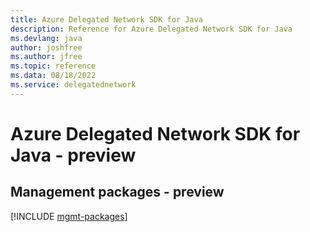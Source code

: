 ```yaml
---
title: Azure Delegated Network SDK for Java
description: Reference for Azure Delegated Network SDK for Java
ms.devlang: java
author: joshfree
ms.author: jfree
ms.topic: reference
ms.data: 08/18/2022
ms.service: delegatednetwork
---
```

# Azure Delegated Network SDK for Java - preview

## Management packages - preview
[!INCLUDE [mgmt-packages](delegated-network-mgmt-index.md)]